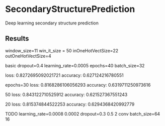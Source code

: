 # SecondaryStructurePrediction

Deep learning secondary structure prediction

## Results

window_size=11
win_it_size = 50
inOneHotVectSize=22
outOneHotVectSize=4

basic
dropout=0.4
learning_rate=0.0005
epochs=40
batch_size=32

loss: 0.8272695092021721
accuracy: 0.627124216780551

epochs=30
loss: 0.8168286106056293
accuracy: 0.6319711250973616

50 
loss: 0.843122710525912
accuracy: 0.621527367551243

20
loss: 0.815374844522253
accuracy: 0.6294368420992779

TODO
learning_rate=0.0008 0.0002
dropout=0.3 0.5
2 conv
batch_size=64 16